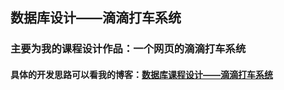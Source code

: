 ## 数据库设计——滴滴打车系统
### 主要为我的课程设计作品：一个网页的滴滴打车系统
#### 具体的开发思路可以看我的博客：[数据库课程设计——滴滴打车系统](https://blog.csdn.net/qq_39683463/article/details/87970951)
